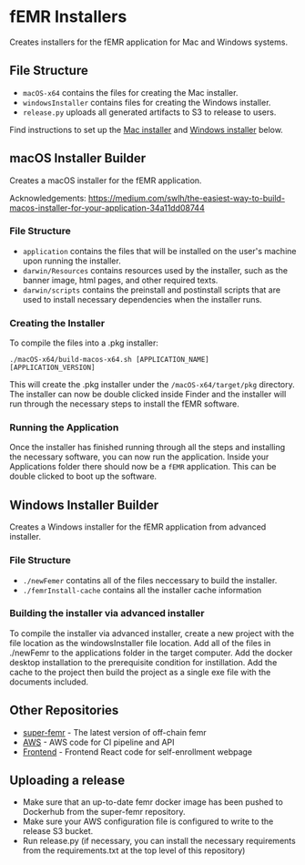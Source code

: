 # fEMR Installers

Creates installers for the fEMR application for Mac and Windows systems.

## File Structure

- `macOS-x64` contains the files for creating the Mac installer.
- `windowsInstaller` contains files for creating the Windows installer.
- `release.py` uploads all generated artifacts to S3 to release to users.

Find instructions to set up the [Mac installer](#macOS-Installer-Builder) and [Windows installer](#Windows-Installer-Builder) below.

## macOS Installer Builder

Creates a macOS installer for the fEMR application.

Acknowledgements: https://medium.com/swlh/the-easiest-way-to-build-macos-installer-for-your-application-34a11dd08744

### File Structure

- `application` contains the files that will be installed on the user's machine upon running the installer.
- `darwin/Resources` contains resources used by the installer, such as the banner image, html pages, and other required texts.
- `darwin/scripts` contains the preinstall and postinstall scripts that are used to install necessary dependencies when the installer runs.

### Creating the Installer

To compile the files into a .pkg installer:

```
./macOS-x64/build-macos-x64.sh [APPLICATION_NAME] [APPLICATION_VERSION]
```

This will create the .pkg installer under the `/macOS-x64/target/pkg` directory. The installer can now be double clicked inside Finder and the installer will run through the necessary steps to install the fEMR software.

### Running the Application

Once the installer has finished running through all the steps and installing the necessary software, you can now run the application. Inside your Applications folder there should now be a `fEMR` application. This can be double clicked to boot up the software.

## Windows Installer Builder

Creates a Windows installer for the fEMR application from advanced installer.

### File Structure
- `./newFemer` contatins all of the files neccessary to build the installer.
- `./femrInstall-cache` contains all the installer cache information

### Building the installer via advanced installer
To compile the installer via advanced installer, create a new project with the file location as the windowsInstaller file location. Add all of the files in ./newFemr to the applications folder in the target computer. Add the docker desktop installation to the prerequisite condition for instillation. Add the cache to the project then build the project as a single exe file with the documents included. 

## Other Repositories

- [super-femr](https://github.com/CPSECapstone/super-femr) - The latest version of off-chain femr
- [AWS](https://github.com/henrypigg/fibula-aws) - AWS code for CI pipeline and API
- [Frontend](https://github.com/CPSECapstone/self-enrollment-frontend) - Frontend React code for self-enrollment webpage

## Uploading a release

- Make sure that an up-to-date femr docker image has been pushed to Dockerhub from the super-femr repository.
- Make sure your AWS configuration file is configured to write to the release S3 bucket.
- Run release.py (if necessary, you can install the necessary requirements from the requirements.txt at the top level of this repository)
